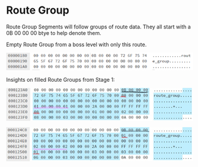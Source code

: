 # Route Group

Route Group Segments will follow groups of route data. They all start with a 0B 00 00 00 btye to help denote them.

Empty Route Group from a boss level with only this route.

![Empty Route Group](https://raw.githubusercontent.com/SmallMistake/Modding-NiD/main/Route_Data/pictures/routeGroup.PNG)


Insights on filled Route Groups from Stage 1:

![Group 0](https://raw.githubusercontent.com/SmallMistake/Modding-NiD/main/Route_Data/pictures/routeGroup0Stage1_LI.jpg)

![Group 1](https://raw.githubusercontent.com/SmallMistake/Modding-NiD/main/Route_Data/pictures/routeGroup1Stage1_LI.jpg)
